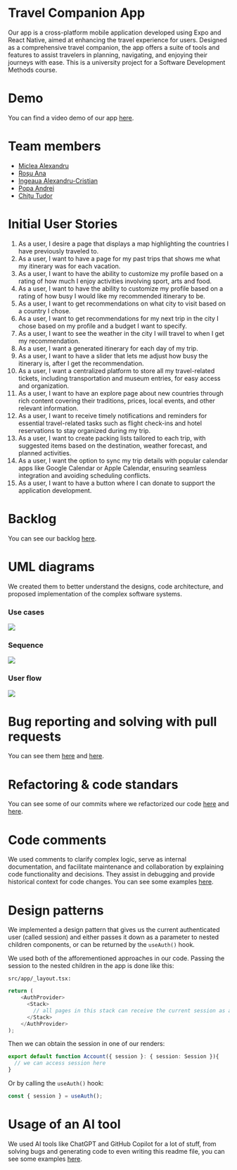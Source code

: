 # Travel Companion App

Our app is a cross-platform mobile application developed using Expo and React Native, aimed at enhancing the travel experience for users. Designed as a comprehensive travel companion, the app offers a suite of tools and features to assist travelers in planning, navigating, and enjoying their journeys with ease. This is a university project for a Software Development Methods course.

# Demo

You can find a video demo of our app [here](https://www.youtube.com/watch?v=toUSylRWipc).

# Team members

- [Miclea Alexandru](https://github.com/AlexandruMiclea)
- [Roșu Ana](https://github.com/ana-rosu)
- [Ingeaua Alexandru-Cristian](https://github.com/ingeaua)
- [Popa Andrei](https://github.com/HaiduculRo)
- [Chițu Tudor](https://github.com/tedi11)


# Initial User Stories

1. As a user, I desire a page that displays a map highlighting the countries I have previously traveled to.
2. As a user, I want to have a page for my past trips that shows me what my itinerary was for each vacation.
3. As a user, I want to have the ability to customize my profile based on a rating of how much I enjoy activities involving sport, arts and food.
4. As a user, I want to have the ability to customize my profile based on a rating of how busy I would like my recommended itinerary to be.
5. As a user, I want to get recommendations on what city to visit based on a country I chose.
6. As a user, I want to get recommendations for my next trip in the city I chose based on my profile and a budget I want to specify.
7. As a user, I want to see the weather in the city I will travel to when I get my recommendation.
8. As a user, I want a generated itinerary for each day of my trip.
9. As a user, I want to have a slider that lets me adjust how busy the itinerary is, after I get the recommendation.
10. As a user, I want a centralized platform to store all my travel-related tickets, including transportation and museum entries, for easy access and organization.
11. As a user, I want to have an explore page about new countries through rich content covering their traditions, prices, local events, and other relevant information.
12. As a user, I want to receive timely notifications and reminders for essential travel-related tasks such as flight check-ins and hotel reservations to stay organized during my trip.
13. As a user, I want to create packing lists tailored to each trip, with suggested items based on the destination, weather forecast, and planned activities.
14. As a user, I want the option to sync my trip details with popular calendar apps like Google Calendar or Apple Calendar, ensuring seamless integration and avoiding scheduling conflicts.
15. As a user, I want to have a button where I can donate to support the application development.

# Backlog

You can see our backlog [here](https://trello.com/b/3ap8oKKJ/backlog-v2).

# UML diagrams

We created them to better understand the designs, code architecture, and proposed implementation of the complex software systems.

### Use cases

[![](https://mermaid.ink/img/pako:eNp1U11vmzAU_SuWH6ZNIpH5aoCHSROZpknrFG3ZHgp7cOGGWAUbGdOWRvnvu4QQhbb4yfY59_jcDx9opnKgES00r_dku04lwfX1uS6VBv1x3Hwa7rda1JuSS4lQvyfnA8IDoWnvB6WNVjtRArnlkhdQgTQDoV9_YjuJ28aoSrzAhXnfkS-ZEY_CdOQXN0IW_65DnPdDviMRNNevYkDmbyxtNX-EcrCMzGtxN1mLpi55dyZBTmLVSqMFNJhCPXHiJX8FPJENb8ypIA35cLGB_AnXT-JTPpCpCouQo0clm974oN9N2DfJN-hlDL6_5qLsZnWD5NwZtFEA2SlNfqKni-kJOUxiDShKtqiJMTkGZQ9YAvJDNGbKtVnyu5MZMX13n4TZk5iXvXH9trLjcJDF4nOf67u3wci-mp0zZM8BzhzgzgHeHHAzB4SzrlgqqUUr0BUXOX6NQ89MqdnjGKc0wi1W4yGlqTwij7dG9RWjkdEtWFSrttiPh7bGjsNacJzAarysuaTRgT7TaOH4S5sxf-WFns8cz3ddi3Y08my2DNmK-UHAnMDxVkeLviiFCmwZhO7KDlzmOF4YssCzKOTCKH07_OPTdz69cXcK2PGygeN_3e05Sg?type=png)](https://mermaid.live/edit#pako:eNp1U11vmzAU_SuWH6ZNIpH5aoCHSROZpknrFG3ZHgp7cOGGWAUbGdOWRvnvu4QQhbb4yfY59_jcDx9opnKgES00r_dku04lwfX1uS6VBv1x3Hwa7rda1JuSS4lQvyfnA8IDoWnvB6WNVjtRArnlkhdQgTQDoV9_YjuJ28aoSrzAhXnfkS-ZEY_CdOQXN0IW_65DnPdDviMRNNevYkDmbyxtNX-EcrCMzGtxN1mLpi55dyZBTmLVSqMFNJhCPXHiJX8FPJENb8ypIA35cLGB_AnXT-JTPpCpCouQo0clm974oN9N2DfJN-hlDL6_5qLsZnWD5NwZtFEA2SlNfqKni-kJOUxiDShKtqiJMTkGZQ9YAvJDNGbKtVnyu5MZMX13n4TZk5iXvXH9trLjcJDF4nOf67u3wci-mp0zZM8BzhzgzgHeHHAzB4SzrlgqqUUr0BUXOX6NQ89MqdnjGKc0wi1W4yGlqTwij7dG9RWjkdEtWFSrttiPh7bGjsNacJzAarysuaTRgT7TaOH4S5sxf-WFns8cz3ddi3Y08my2DNmK-UHAnMDxVkeLviiFCmwZhO7KDlzmOF4YssCzKOTCKH07_OPTdz69cXcK2PGygeN_3e05Sg)

### Sequence 

[![](https://mermaid.ink/img/pako:eNrVVE1v2zAM_SuCTi3gBI5jI7YOBbq1hwHtvtz1MPgiyGwiNJE0WW6bBfnvlWU7_mrRXeeTRb7HR1IUD5jJHDDBBfwpQTC44nSt6S4TyH6UGanRrwJ0fVZUG864osKgS6Wmxhu55iJlGkBMnVWcFPQTZzB1Xr-ordTwna7fcH6F5y-GC9BU79-L3gHek7il6kPyDS9M1gCqfNHs4qIqlaBvCkRXtP1xrl7BBF3xQm3pvjaivtYp1AB_LYw120MOwnC6LWpwD-M4vb4RREuzqdCMGqgcZz36eSfW4NFsIqrBlFq4OHfysU1wrOlKTkHkY2BbeO--usIbI-pusQdztNMddKR7XnADOfosS2E0hwJJUeFGnesx7zk8_yttkGfd8BSoZhv0owS9fzvL6bwRdEdVpWBd3bSgT6UxsunMlNR18mfddCOnE_R_dGT8ugh6AMM2rdmKnRUuiIvhdVPTzOSYXw_mIJVmMHkX8oN6n5p6WVtvjT_BholXL7shKlqYoU4msId3oHeU53YZHqpIGbYvbQcZJvY3p_oxw5k4WpytTaZ7wTAxugQPa1muN-2hVLl9mc0WxeTBPktrtUsGkwN-wWQWRPOF70erMAkjPwij5dLDe0zChT9P_JUfxbEfxEG4Onr4r5Q2hD-Pk-VqES_9IAiTxI9DD0PO7Wa-rVe32-BO47cjOM3jK0Xr-b8?type=png)](https://mermaid.live/edit#pako:eNrVVE1v2zAM_SuCTi3gBI5jI7YOBbq1hwHtvtz1MPgiyGwiNJE0WW6bBfnvlWU7_mrRXeeTRb7HR1IUD5jJHDDBBfwpQTC44nSt6S4TyH6UGanRrwJ0fVZUG864osKgS6Wmxhu55iJlGkBMnVWcFPQTZzB1Xr-ordTwna7fcH6F5y-GC9BU79-L3gHek7il6kPyDS9M1gCqfNHs4qIqlaBvCkRXtP1xrl7BBF3xQm3pvjaivtYp1AB_LYw120MOwnC6LWpwD-M4vb4RREuzqdCMGqgcZz36eSfW4NFsIqrBlFq4OHfysU1wrOlKTkHkY2BbeO--usIbI-pusQdztNMddKR7XnADOfosS2E0hwJJUeFGnesx7zk8_yttkGfd8BSoZhv0owS9fzvL6bwRdEdVpWBd3bSgT6UxsunMlNR18mfddCOnE_R_dGT8ugh6AMM2rdmKnRUuiIvhdVPTzOSYXw_mIJVmMHkX8oN6n5p6WVtvjT_BholXL7shKlqYoU4msId3oHeU53YZHqpIGbYvbQcZJvY3p_oxw5k4WpytTaZ7wTAxugQPa1muN-2hVLl9mc0WxeTBPktrtUsGkwN-wWQWRPOF70erMAkjPwij5dLDe0zChT9P_JUfxbEfxEG4Onr4r5Q2hD-Pk-VqES_9IAiTxI9DD0PO7Wa-rVe32-BO47cjOM3jK0Xr-b8)

### User flow

[![](https://mermaid.ink/img/pako:eNqFVE2PmzAQ_SuWT7sSiQghCuHQS7ZbVcpW0SL10LAHFybEWmIjY3Y3DfnvNbYhkE1aLsyM33ueD2uOOOEp4BBnghQ7tHqOGVJfJImQd3f6d3-PRqMvaMUzyqJEALCNtpFxXgyjd9zA66hKEijLbZWjvDmq0dePIucC1iSDjbVR49wQeCQ0h7QlP4MUBw3ZaNPALfV8qJnarfuCV2GPXGRcooKU5TsXaY1MYG39jT1vfXvXEGTvK6Gv8wPeOxFlXyr0jjV9yZmkrIJBhwy0F9DQn1TJvdGSStWZhFdMCgpljZ5IYSejrOFcrkoY6gGlIFWXlcDSBB60v7EeMu4NoaUAIgExJUdV_iBI03RV3PfWsyk1Lehi_07uG0eSo0LwrZp9jdbG0C_G2v0X01V9LqzNRHelu3RFS9n1_iI981jJG_Sr-DSIgZShQA6J7JM6jO3iueZBHy9g59y7YVwgbtNUu36T5PVqpcPmdMhPlQ0m_x9sbx7mCewIU6adF0qJJIgL5cMWBLCkGYLlRCBVjlnZzbENvAyk26jeOL3rYoYdvAexJzRVy-rYkGIsd7CHGIfKTIl4jXHMTgpHKsmjA0twKEUFDha8ynatUxUqTXigRC28fRssCMPhEX_gcOTNxhPXnc39hT9zPX82nTr4gEN_4o4X7tydBYHrBZ4_Pzn4D-dKwR0Hi-l8Ekxdz_MXCzfwHQwplVw8mc2qF6y-45cmbElewukvRLnnkg?type=png)](https://mermaid.live/edit#pako:eNqFVE2PmzAQ_SuWT7sSiQghCuHQS7ZbVcpW0SL10LAHFybEWmIjY3Y3DfnvNbYhkE1aLsyM33ueD2uOOOEp4BBnghQ7tHqOGVJfJImQd3f6d3-PRqMvaMUzyqJEALCNtpFxXgyjd9zA66hKEijLbZWjvDmq0dePIucC1iSDjbVR49wQeCQ0h7QlP4MUBw3ZaNPALfV8qJnarfuCV2GPXGRcooKU5TsXaY1MYG39jT1vfXvXEGTvK6Gv8wPeOxFlXyr0jjV9yZmkrIJBhwy0F9DQn1TJvdGSStWZhFdMCgpljZ5IYSejrOFcrkoY6gGlIFWXlcDSBB60v7EeMu4NoaUAIgExJUdV_iBI03RV3PfWsyk1Lehi_07uG0eSo0LwrZp9jdbG0C_G2v0X01V9LqzNRHelu3RFS9n1_iI981jJG_Sr-DSIgZShQA6J7JM6jO3iueZBHy9g59y7YVwgbtNUu36T5PVqpcPmdMhPlQ0m_x9sbx7mCewIU6adF0qJJIgL5cMWBLCkGYLlRCBVjlnZzbENvAyk26jeOL3rYoYdvAexJzRVy-rYkGIsd7CHGIfKTIl4jXHMTgpHKsmjA0twKEUFDha8ynatUxUqTXigRC28fRssCMPhEX_gcOTNxhPXnc39hT9zPX82nTr4gEN_4o4X7tydBYHrBZ4_Pzn4D-dKwR0Hi-l8Ekxdz_MXCzfwHQwplVw8mc2qF6y-45cmbElewukvRLnnkg)

# Bug reporting and solving with pull requests

You can see them [here](https://github.com/AlexandruMiclea/Proiect-MDS/issues/5) and [here](https://github.com/AlexandruMiclea/Proiect-MDS/issues/11).

# Refactoring & code standars

You can see some of our commits where we refactorized our code [here](https://github.com/AlexandruMiclea/Proiect-MDS/commit/109dad51eadd202238c9c98cf28e8d7106fed80c) and [here](https://github.com/AlexandruMiclea/Proiect-MDS/commit/cf4c7641a4c8bf92cc036f6319637106dbfc79b1).

# Code comments

We used comments to clarify complex logic, serve as internal documentation, and facilitate maintenance and collaboration by explaining code functionality and decisions. They assist in debugging and provide historical context for code changes. You can see some examples [here](https://imgur.com/a/Cp8bzvv).

# Design patterns

We implemented a design pattern that gives us the current authenticated user (called session) and either passes it down as a parameter to nested children components, or can be returned by the ```useAuth()``` hook.

We used both of the afforementioned approaches in our code. Passing the session to the nested children in the app is done like this:

```
src/app/_layout.tsx:
```

```typescript
return (
    <AuthProvider>
      <Stack>
        // all pages in this stack can receive the current session as a parameter
      </Stack>
    </AuthProvider>
);
```

Then we can obtain the session in one of our renders:

```typescript
export default function Account({ session }: { session: Session }){
  // we can access session here
}
```

Or by calling the ```useAuth()``` hook:

```typescript
const { session } = useAuth();
```

# Usage of an AI tool

We used AI tools like ChatGPT and GitHub Copilot for a lot of stuff, from solving bugs and generating code to even writing this readme file, you can see some examples [here](https://imgur.com/a/4YZ9Vnc).
